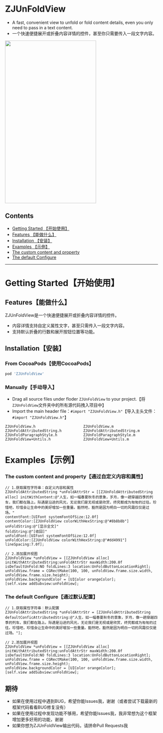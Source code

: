 # ZJUnFoldView
- A fast, convenient view to unfold or fold content details, even you only need to pass in a text content.
- 一个快速便捷展开或折叠内容详情的控件，甚至你只需要传入一段文字内容。

<img width="300" height="534" src="http://g.recordit.co/nUahvS453Z.gif"/>

## Contents
* [Getting Started 【开始使用】](#Getting_Started)
* [Features 【能做什么】](#Features)
* [Installation 【安装】](#Installation)
* [Examples 【示例】](#Examples)
* [The custom content and property](#Custom_Content)
* [The default Configure](#Default_Configure)

---

# <a id="Getting_Started"></a> Getting Started【开始使用】

## <a id="Features"></a> Features【能做什么】
ZJUnFoldView是一个快速便捷展开或折叠内容详情的控件。
- 内容详情支持自定义属性文字，甚至只需传入一段文字内容。
- 支持默认折叠的行数和展开按钮位置等功能。

## <a id="Installation"></a> Installation【安装】

### From CocoaPods【使用CocoaPods】

```ruby
pod 'ZJUnFoldView'
```

### Manually【手动导入】
- Drag all source files under floder `ZJUnFoldView` to your project.【将`ZJUnFoldView`文件夹中的所有源代码拽入项目中】
- Import the main header file：`#import "ZJUnFoldView.h"`【导入主头文件：`#import "ZJUnFoldView.h"`】

```objc
ZJUnFoldView.h                      ZJUnFoldView.m
ZJUnFoldAttributedString.h          ZJUnFoldAttributedString.m
ZJUnFoldParagraphStyle.h            ZJUnFoldParagraphStyle.m
ZJUnFoldView+Untils.h               ZJUnFoldView+Untils.m
```
# <a id="Examples"></a> Examples【示例】

### <a id="Custom_Content"></a> The custom content and property【通过自定义内容和属性】
```objc
// 1.获取属性字符串：自定义内容和属性
ZJUnFoldAttributedString *unFoldAttrStr = [[ZJUnFoldAttributedString alloc] initWithContent:@"人生，如一幅春夏秋冬的景象，岁月，像一趟穿越四季的列车，我们都在路上。际遇是沿途的风光，无论我们是无视或是欣赏，终究都成为匆匆的过往。珍惜吧，珍惜会让生命中的美好增加一些重量。豁然吧，豁然是因为明白一切的风霜仅仅是过场。"
contentFont:[UIFont systemFontOfSize:12.0f]
contentColor:[ZJUnFoldView colorWithHexString:@"#8b8b8b"]
unFoldString:@"[显示全文]"
foldString:@"[收回]"
unFoldFont:[UIFont systemFontOfSize:12.0f]
unFoldColor:[ZJUnFoldView colorWithHexString:@"#dd4991"]
lineSpacing:7.0f];

// 2.添加展开视图
ZJUnFoldView *unFoldView = [[ZJUnFoldView alloc] initWithAttributedString:unFoldAttrStr maxWidth:200.0f isDefaultUnFold:NO foldLines:3 location:UnFoldButtonLocationRight];
unFoldView.frame = CGRectMake(100, 100, unFoldView.frame.size.width, unFoldView.frame.size.height);
unFoldView.backgroundColor = [UIColor orangeColor];
[self.view addSubview:unFoldView];
```

### <a id="Default_Configure"></a> The default Configure【通过默认配置】
```objc
// 1.获取属性字符串：默认配置
ZJUnFoldAttributedString *unFoldAttrStr = [ZJUnFoldAttributedString defaultConficAttributedString:@"人生，如一幅春夏秋冬的景象，岁月，像一趟穿越四季的列车，我们都在路上。际遇是沿途的风光，无论我们是无视或是欣赏，终究都成为匆匆的过往。珍惜吧，珍惜会让生命中的美好增加一些重量。豁然吧，豁然是因为明白一切的风霜仅仅是过场。"];

// 2.添加展开视图
ZJUnFoldView *unFoldView = [[ZJUnFoldView alloc] initWithAttributedString:unFoldAttrStr maxWidth:200.0f isDefaultUnFold:NO foldLines:3 location:UnFoldButtonLocationRight];
unFoldView.frame = CGRectMake(100, 100, unFoldView.frame.size.width, unFoldView.frame.size.height);
unFoldView.backgroundColor = [UIColor orangeColor];
[self.view addSubview:unFoldView];
```

## 期待
* 如果在使用过程中遇到BUG，希望你能Issues我，谢谢（或者尝试下载最新的框架代码看看BUG修复没有）
* 如果在使用过程中发现功能不够用，希望你能Issues我，我非常想为这个框架增加更多好用的功能，谢谢
* 如果你想为ZJUnFoldView输出代码，请拼命Pull Requests我
